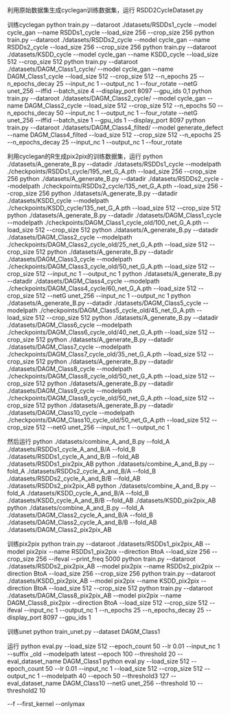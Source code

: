 
利用原始数据集生成cyclegan训练数据集，运行 
RSDD2CycleDataset.py

训练cyclegan
python train.py --dataroot ./datasets/RSDDs1_cycle --model cycle_gan --name RSDDs1_cycle --load_size 256 --crop_size 256
python train.py --dataroot ./datasets/RSDDs2_cycle --model cycle_gan --name RSDDs2_cycle --load_size 256 --crop_size 256
python train.py --dataroot ./datasets/KSDD_cycle --model cycle_gan --name KSDD_cycle --load_size 512 --crop_size 512
python train.py --dataroot ./datasets/DAGM_Class1_cycle/ --model cycle_gan --name DAGM_Class1_cycle --load_size 512 --crop_size 512 --n_epochs 25 --n_epochs_decay 25 --input_nc 1 --output_nc 1 --four_rotate --netG unet_256 --iffid --batch_size 4 --display_port 8097 --gpu_ids 0,1
python train.py --dataroot ./datasets/DAGM_Class2_cycle/ --model cycle_gan --name DAGM_Class2_cycle --load_size 512 --crop_size 512 --n_epochs 50 --n_epochs_decay 50 --input_nc 1 --output_nc 1 --four_rotate --netG unet_256 --iffid --batch_size 1 --gpu_ids 1 --display_port 8097
python train.py --dataroot ./datasets/DAGM_Class4_filted/ --model generate_defect --name DAGM_Class4_filted --load_size 512 --crop_size 512 --n_epochs 25 --n_epochs_decay 25 --input_nc 1 --output_nc 1 --four_rotate


利用cyclegan的R生成pix2pix的训练数据集，运行
python ./datasets/A_generate_B.py --datadir ./datasets/RSDDs1_cycle --modelpath ./checkpoints/RSDDs1_cycle/195_net_G_A.pth --load_size 256 --crop_size 256
python ./datasets/A_generate_B.py --datadir ./datasets/RSDDs2_cycle --modelpath ./checkpoints/RSDDs2_cycle/135_net_G_A.pth --load_size 256 --crop_size 256
python ./datasets/A_generate_B.py --datadir ./datasets/KSDD_cycle --modelpath ./checkpoints/KSDD_cycle/135_net_G_A.pth --load_size 512 --crop_size 512
python ./datasets/A_generate_B.py --datadir ./datasets/DAGM_Class1_cycle --modelpath ./checkpoints/DAGM_Class1_cycle_old/100_net_G_A.pth --load_size 512 --crop_size 512
python ./datasets/A_generate_B.py --datadir ./datasets/DAGM_Class2_cycle --modelpath ./checkpoints/DAGM_Class2_cycle_old/25_net_G_A.pth --load_size 512 --crop_size 512
python ./datasets/A_generate_B.py --datadir ./datasets/DAGM_Class3_cycle --modelpath ./checkpoints/DAGM_Class3_cycle_old/50_net_G_A.pth --load_size 512 --crop_size 512 --input_nc 1 --output_nc 1
python ./datasets/A_generate_B.py --datadir ./datasets/DAGM_Class4_cycle --modelpath ./checkpoints/DAGM_Class4_cycle/60_net_G_A.pth --load_size 512 --crop_size 512 --netG unet_256 --input_nc 1 --output_nc 1
python ./datasets/A_generate_B.py --datadir ./datasets/DAGM_Class5_cycle --modelpath ./checkpoints/DAGM_Class5_cycle_old/45_net_G_A.pth --load_size 512 --crop_size 512
python ./datasets/A_generate_B.py --datadir ./datasets/DAGM_Class6_cycle --modelpath ./checkpoints/DAGM_Class6_cycle_old/40_net_G_A.pth --load_size 512 --crop_size 512
python ./datasets/A_generate_B.py --datadir ./datasets/DAGM_Class7_cycle --modelpath ./checkpoints/DAGM_Class7_cycle_old/35_net_G_A.pth --load_size 512 --crop_size 512
python ./datasets/A_generate_B.py --datadir ./datasets/DAGM_Class8_cycle --modelpath ./checkpoints/DAGM_Class8_cycle_old/50_net_G_A.pth --load_size 512 --crop_size 512
python ./datasets/A_generate_B.py --datadir ./datasets/DAGM_Class9_cycle --modelpath ./checkpoints/DAGM_Class9_cycle_old/50_net_G_A.pth --load_size 512 --crop_size 512
python ./datasets/A_generate_B.py --datadir ./datasets/DAGM_Class10_cycle --modelpath ./checkpoints/DAGM_Class10_cycle_old/50_net_G_A.pth --load_size 512 --crop_size 512 --netG unet_256 --input_nc 1 --output_nc 1

然后运行
python ./datasets/combine_A_and_B.py --fold_A ./datasets/RSDDs1_cycle_A_and_B/A --fold_B ./datasets/RSDDs1_cycle_A_and_B/B --fold_AB ./datasets/RSDDs1_pix2pix_AB
python ./datasets/combine_A_and_B.py --fold_A ./datasets/RSDDs2_cycle_A_and_B/A --fold_B ./datasets/RSDDs2_cycle_A_and_B/B --fold_AB ./datasets/RSDDs2_pix2pix_AB
python ./datasets/combine_A_and_B.py --fold_A ./datasets/KSDD_cycle_A_and_B/A --fold_B ./datasets/KSDD_cycle_A_and_B/B --fold_AB ./datasets/KSDD_pix2pix_AB
python ./datasets/combine_A_and_B.py --fold_A ./datasets/DAGM_Class2_cycle_A_and_B/A --fold_B ./datasets/DAGM_Class2_cycle_A_and_B/B --fold_AB ./datasets/DAGM_Class2_pix2pix_AB

训练pix2pix
python train.py --dataroot ./datasets/RSDDs1_pix2pix_AB --model pix2pix --name RSDDs1_pix2pix --direction BtoA --load_size 256 --crop_size 256 --ifeval --print_freq 5000
python train.py --dataroot ./datasets/RSDDs2_pix2pix_AB --model pix2pix --name RSDDs2_pix2pix --direction BtoA --load_size 256 --crop_size 256
python train.py --dataroot ./datasets/KSDD_pix2pix_AB --model pix2pix --name KSDD_pix2pix --direction BtoA --load_size 512 --crop_size 512
python train.py --dataroot ./datasets/DAGM_Class8_pix2pix_AB --model pix2pix --name DAGM_Class8_pix2pix --direction BtoA --load_size 512 --crop_size 512 --ifeval --input_nc 1 --output_nc 1 --n_epochs 25 --n_epochs_decay 25 --display_port 8097 --gpu_ids 1

训练unet
python train_unet.py --dataset DAGM_Class1

运行
python eval.py --load_size 512 --epoch_count 50 --lr 0.01 --input_nc 1 --suffix _old --modelpath latest --epoch 100 --threshold 20 --eval_dataset_name DAGM_Class1
python eval.py --load_size 512 --epoch_count 50 --lr 0.01 --input_nc 1 --load_size 512 --crop_size 512 --output_nc 1 --modelpath 40 --epoch 50 --threshold3 127 --eval_dataset_name DAGM_Class10 --netG unet_256 --threshold 10 --threshold2 10 

--f --first_kernel --onlymax